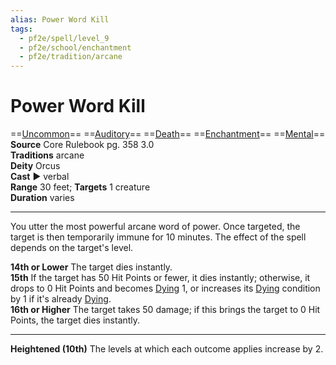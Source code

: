 ```yaml
---
alias: Power Word Kill
tags:
  - pf2e/spell/level_9
  - pf2e/school/enchantment
  - pf2e/tradition/arcane
---
```


# Power Word Kill

==[Uncommon](Uncommon.md)== ==[Auditory](Auditory.md)== ==[Death](Death.md)== ==[Enchantment](Enchantment.md)== ==[Mental](Mental.md)==  
__Source__ Core Rulebook pg. 358 3.0  
**Traditions** arcane  
**Deity** Orcus  
**Cast** ► verbal  
**Range** 30 feet; **Targets** 1 creature  
**Duration** varies

---

You utter the most powerful arcane word of power. Once targeted, the target is then temporarily immune for 10 minutes. The effect of the spell depends on the target's level.

**14th or Lower** The target dies instantly.  
**15th** If the target has 50 Hit Points or fewer, it dies instantly; otherwise, it drops to 0 Hit Points and becomes [Dying](Dying.md) 1, or increases its [Dying](Dying.md) condition by 1 if it's already [Dying](Dying.md).  
**16th or Higher** The target takes 50 damage; if this brings the target to 0 Hit Points, the target dies instantly.

<hr>

**Heightened (10th)** The levels at which each outcome applies increase by 2.

